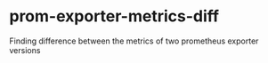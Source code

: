 # prom-exporter-metrics-diff

Finding difference between the metrics of two prometheus exporter versions
